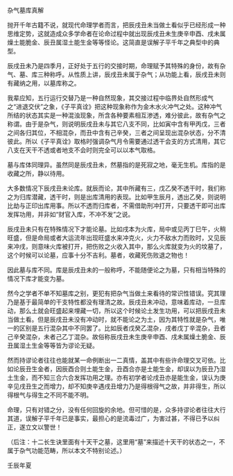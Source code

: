 杂气墓库真解

抛开千年古籍不说，就现代命理学者而言，把辰戌丑未当做土看似乎已经形成一种思维定势，这就造成众多学命者在论命过程中就出现辰戌丑未生庚辛申酉、戌未属燥土能脆金、辰丑属湿土能生金等等怪论。这简直是误解子平千年之典型中的典型。

辰戌丑未乃是四季月，正好处于五行的交接时期，命理赋予其特殊的身份，故有杂气、墓、库三种称呼。从性质上讲，辰戌丑未属于杂气；从功能上看，辰戌丑未则有藏纳之用，以墓库称之。

我辈应知，五行运行交替乃是一种自然现象，其交接过程中临界处自然形成气之“进退交伏”之象，《子平真诠》把这种现象称作为金木水火冲气之处。这种冲气所结的状态其实是一种混浊现象，所含各种要素相互渗透，难分彼此，故有杂气之称谓。由于是杂气，则说明辰戌丑未与其它八支不同，比如寅中含有甲丙戊，三者之间各归其位，不相混杂，而丑中含有己辛癸，三者之间呈现出混杂状态，分不清彼此。所以《子平真诠》取格时强调杂气月令需要通过透干会支的方式清用，其它八支在天干不透或者地支不会时则完全可以以本气取格。

墓与库体同理异。虽然同是辰戌丑未，然墓指的是死寂之地，毫无生机。库指的是收藏之所，静以待用。

大多数情况下辰戌丑未论库。就辰而论，其中所藏有三，戊乙癸不透干时，我们称之为归库潜藏，透干时，则是出库清用的表现。比如甲生辰月，透出乙癸，则说明比劫与正印出库用事。所以不透而归库者，不需借助刑冲打开，只要透干即可出库发挥功用，并非如“财官入库，不冲不发”之说。

辰戌丑未只有在特殊情况下才能论墓。比如戌本为火库，局中或见丙丁巳午，火稍旺盛，但是命局或者大运流年出现旺盛水来冲克火，火力不敌水力而败时，又见辰来冲戌，则意味火库被打开，把伤败之火收入其中，那么火库就变为火的坟墓了，这个时候可以论墓，应事十分不吉利。墓者，收藏死伤败退之物也！

因此墓与库不同。库是辰戌丑未的一般称呼，不能随便论之为墓，只有相当特殊的情况下库才能变为墓。

然今之学者不单不知墓库之别，更犯有把杂气当做土来看待的常识性错误。究其理乃是基于最简单的干支特性都没有理清之故。辰戌丑未冲动，意味着库动，一旦库动，那么土就会旺盛起来埋藏一切，所以这个时候论土发生功用，可以把辰戌丑未当做土看。但是辰戌丑未没有冲动时，就不能论之为土，因为其特性就是杂气，唯一的区别是五行混杂其中不同罢了。比如辰者戊癸乙混杂，戌者戊丁辛混杂，丑者己辛癸混杂，未者己乙丁混杂。故俗称辰戌丑未生庚辛申酉、戌未属燥土脆金、辰丑属湿土生金等等皆为谬论无疑。

然而持谬论者往往也能就某一命例断出一二真情，盖其中有些许命理交叉可依。比如论辰丑生金者，因辰酉合则土能生金，丑酉合亦是土能生金，却误以为辰丑乃湿土生金，而不知三合六合发挥功用之理。亦有初学者论戌丑亦是能生金，误认为庚辛见戌丑生之而增力，却不知庚辛遇戌丑增力乃是得根得气之故，并非得生，所以得根气与得生之不同不能不明。

命理，只有对错之分，没有任何回旋的余地。但可惜的是，众多持谬论者往往大行其道，误解子平千年已是事实，最担心的是流毒过广，为害过甚，不得已予以纠正，遂立文以警世！

（后注：十二长生诀里面有十天干之墓，这里用“墓”来描述十天干的状态之一，不属于杂气功能范畴，所以本文不特别论述。）

壬辰年夏

